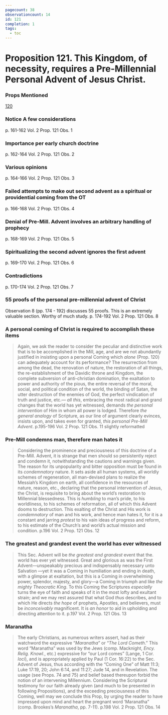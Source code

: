 ```yaml
---
pagecount: 38
observationcount: 14
id: 121
completion: 1
tags:
  - toc
---
```

# Proposition 121. This Kingdom, of necessity, requires a Pre-Millennial Personal Advent of Jesus Christ.
### Props Mentioned
[120](Proposition%20120.%20This%20Kingdom%20with%20its%20Millennial%20blessings%20can%20only%20be%20introduced%20through%20the%20power%20of%20God%20in%20Christ%20Jesus..md) 
### Notice A few considerations
p. 161-162 Vol. 2 Prop. 121 Obs. 1
### Importance per early church doctrine
p. 162-164 Vol. 2 Prop. 121 Obs. 2
### Various opinions
p. 164-166 Vol. 2 Prop. 121 Obs. 3
### Failed attempts to make out second advent as a spiritual or providential coming from the OT
p. 166-168 Vol. 2 Prop. 121 Obs. 4
### Denial of Pre-Mill. Advent involves an arbitrary handling of prophecy
p. 168-169 Vol. 2 Prop. 121 Obs. 5
### Spiritualizing the second advent ignores the first advent
p. 169-170 Vol. 2 Prop. 121 Obs. 6
### Contradictions
p. 170-174 Vol. 2 Prop. 121 Obs. 7
### 55 proofs of the personal pre-millennial advent of Christ
Observation 8 (pp. 174 - 192) discusses 55 proofs. This is an extremely valuable section. Worthy of much study.
p. 174-192 Vol. 2 Prop. 121 Obs. 8

### A personal coming of Christ is required to accomplish these items
>Again, we ask the reader to consider the peculiar and distinctive work that is to be accomplished in the Mill, age, and are we not abundantly justified in insisting upon a personal Coming which *alone* (Prop. 120) can adequately account for its performance? 
>The resurrection from among the dead, 
>the renovation of nature, 
>the restoration of all things, 
>the re-establishment of the Davidic throne and Kingdom, 
>the complete subversion of anti-christian domination, 
>the exaltation to power and authority of the pious, 
>the entire reversal of the moral, social, and political condition of the world, 
>the binding of Satan, 
>the utter destruction of the enemies of God, 
>the perfect vindication of truth and justice, etc.—
>*all this*, embracing the most radical and grand changes that the world has yet witnessed, demands *the personal intervention* of Him in whom all power is lodged. Therefore *the general analogy* of Scripture, as our line of argument clearly evinces, insists upon, and takes even for granted, *this personal Pre-Mill Advent*.
>p.195-196 Vol. 2 Prop. 121 Obs. 11 slightly reformatted
### Pre-Mill condemns man, therefore man hates it
>Considering the prominence and preciousness of this doctrine of a Pre-Mill. Advent, it is strange that men should so persistently reject and condemn it, notwithstanding the cautions and warnings given. The reason for its unpopularity and bitter opposition must be found in its *condemnatory* nature. It sets aside all human systems, all worldly schemes of regeneration, all man-devised plans to realize the Messiah’s Kingdom on earth, all confidence in the resources of nature, reason, etc., declaring that the personal intervention of Jesus, the Christ, is requisite to bring about the world’s restoration to Millennial blessedness. This is *humbling* to man’s pride, to his worldliness, to his schemes of reformation, all of which this Advent dooms to destruction. This exalting of the Christ and His work is *condemnatory* of man and his work, and hence man hates it, for it is a constant and jarring *protest* to his vain ideas of progress and reform, to his estimate of the Church’s and world’s actual mission and condition.
>p.196 Vol. 2 Prop. 121 Obs. 12 
### The greatest and grandest event the world has ever witnessed
>This Sec. Advent will be *the greatest and grandest* event that the. world has ever yet witnessed. Great and glorious as was the First Advent—unspeakably precious and indispensably necessary unto Salvation —yet it was a Coming in humiliation and ending in death, with a glimpse at exaltation, but this is a Coming in overwhelming power, splendor, majesty, and glory—a Coming in triumph and like *the mighty Theocratic King*. To this Coming the Scriptures *especially* turns the eye of faith and speaks of it in the most lofty and exultant strain; and we may rest assured that what God *thus* describes, and to which He directs *the hope* of prophets, Apostles, and believers, must be *inconceivably* magnificent. It is *an honor* to aid in upholding and directing attention to it.
>p.197 Vol. 2 Prop. 121 Obs. 13
### Maranatha
>The early Christians, as numerous writers assert, had as their watchword the expressive “*Maranatha*” or “*The Lord Cometh*.” This word “Maranatha” was used by the Jews (comp. Macknight, *Ency. Relig. Knowl*., etc.) expressive for “our Lord comes” (Lange, 1 Cor. *loci*), and is appropriately applied by Paul (1 Cor. 16:22) to the Sec. Advent of Jesus, thus according with the “Coming One” of Matt 11:3; Luke 17:19, 20; John 6:14, and 11:27; Jude 14, and in Revelation. The usage (see Props. 74 and 75) and belief based thereupon forbid the notion of an intervening Millennium. Considering the Scriptural testimony for our faith already given (and much to be presented in following Propositions), and the exceeding preciousness of this Coming, well may we conclude this Prop, by urging the reader to have impressed upon mind and heart the pregnant word ‘Maranatha” (comp. Brookes’s *Maranatha*, pp. 7-11).
>p.198 Vol. 2 Prop. 121 Obs. 14 
>

